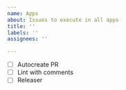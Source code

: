 ```yaml
---
name: Apps
about: Issues to execute in all apps
title: ''
labels: ''
assignees: ''

---
```


- [ ] Autocreate PR
- [ ] Lint with comments
- [ ] Releaser
